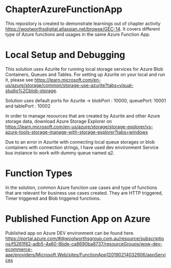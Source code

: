 # ChapterAzureFunctionApp

This repository is created to demonstrate learnings out of chapter activity https://woolworthsdigital.atlassian.net/browse/GEC-14. It covers different type of Azure functions and usages in the same Azure Function App.

# Local Setup and Debugging
This solution uses Azurite for running local storage services for Azure Blob Containers, Queues and Tables. For setting up Azurite on your local and run it, please see https://learn.microsoft.com/en-us/azure/storage/common/storage-use-azurite?tabs=visual-studio%2Cblob-storage.

Solution uses default ports for Azurite -> blobPort : 10000, queuePort: 10001 and tablePort : 10002

In order to manage resources that are created by Azurite and other Azure storage data, download Azure Storage Explorer on https://learn.microsoft.com/en-us/azure/storage/storage-explorer/vs-azure-tools-storage-manage-with-storage-explorer?tabs=windows

Due to an error in Azurite with connecting local queue storages or blob containers with connection strings, I have used dev environment Service bus instance to work with dummy queue named q2.

# Function Types
In the solution, common Azure function use cases and type of functions that are relevant for business use cases created. They are HTTP triggered, Timer triggered and Blob triggered functions. 

# Published Function App on Azure
Published app on Azure DEV environment can be found here. https://portal.azure.com/#@woolworthsgroup.com.au/resource/subscriptions/f5261f82-adb5-4a60-8bde-ca6690ba8737/resourceGroups/wow-dev-ecommerce-aae/providers/Microsoft.Web/sites/FunctionApp120190214032906/appServices
